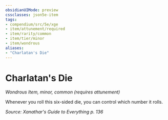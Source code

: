```yaml
---
obsidianUIMode: preview
cssclasses: json5e-item
tags:
- compendium/src/5e/xge
- item/attunement/required
- item/rarity/common
- item/tier/minor
- item/wondrous
aliases: 
- "Charlatan's Die"
---
```

# Charlatan's Die
*Wondrous Item, minor, common (requires attunement)*  


Whenever you roll this six-sided die, you can control which number it rolls.

*Source: Xanathar's Guide to Everything p. 136*